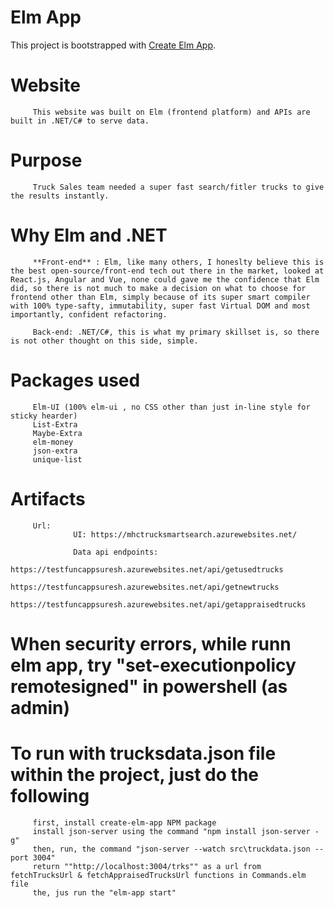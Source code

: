 
# Elm App

This project is bootstrapped with [Create Elm App](https://github.com/halfzebra/create-elm-app).

# Website

         This website was built on Elm (frontend platform) and APIs are built in .NET/C# to serve data.

# Purpose
 
         Truck Sales team needed a super fast search/fitler trucks to give the results instantly.

# Why Elm and .NET

         **Front-end** : Elm, like many others, I honeslty believe this is the best open-source/front-end tech out there in the market, looked at React.js, Angular and Vue, none could gave me the confidence that Elm did, so there is not much to make a decision on what to choose for frontend other than Elm, simply because of its super smart compiler with 100% type-safty, immutability, super fast Virtual DOM and most importantly, confident refactoring.
         
         Back-end: .NET/C#, this is what my primary skillset is, so there is not other thought on this side, simple.

# Packages used

         Elm-UI (100% elm-ui , no CSS other than just in-line style for sticky hearder)
         List-Extra
         Maybe-Extra
         elm-money
         json-extra
         unique-list

# Artifacts
         Url:
                  UI: https://mhctrucksmartsearch.azurewebsites.net/
                  
                  Data api endpoints:
                           https://testfuncappsuresh.azurewebsites.net/api/getusedtrucks
                           https://testfuncappsuresh.azurewebsites.net/api/getnewtrucks
                           https://testfuncappsuresh.azurewebsites.net/api/getappraisedtrucks

# When security errors, while runn elm app, try "set-executionpolicy remotesigned" in powershell (as admin)


# To run with trucksdata.json file within the project, just do the following
         first, install create-elm-app NPM package
         install json-server using the command "npm install json-server -g"
         then, run, the command "json-server --watch src\truckdata.json --port 3004"
         return ""http://localhost:3004/trks"" as a url from fetchTrucksUrl & fetchAppraisedTrucksUrl functions in Commands.elm file
         the, jus run the "elm-app start"
         









